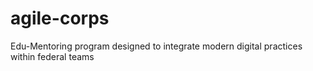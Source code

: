 # agile-corps
Edu-Mentoring program designed to integrate modern digital practices within federal teams
